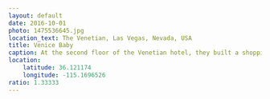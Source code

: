 ```yaml
---
layout: default
date: 2016-10-01
photo: 1475536645.jpg
location_text: The Venetian, Las Vegas, Nevada, USA
title: Venice Baby
caption: At the second floor of the Venetian hotel, they built a shopping center with a river where people could go on using gondolas! All of this just to bring Venice from Italy to Vegas!
location:
    latitude: 36.121174
    longitude: -115.1696526
ratio: 1.33333
---
```

